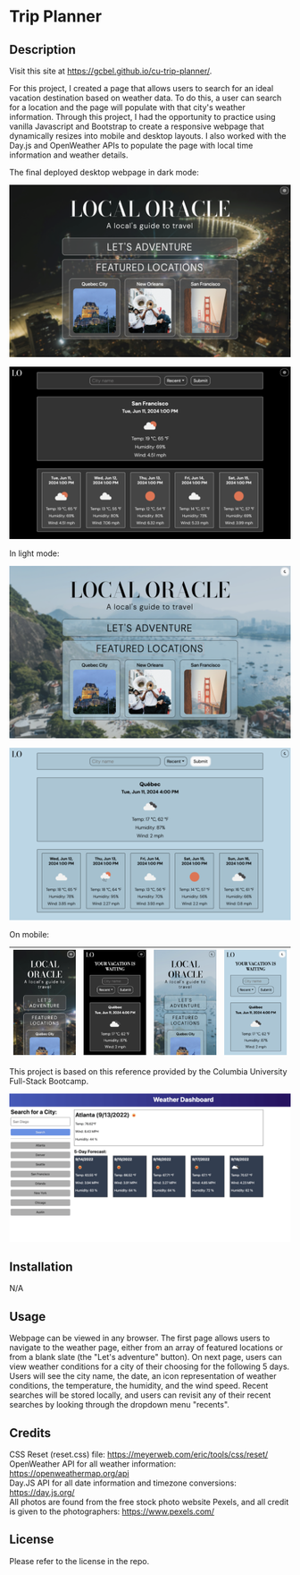 # Trip Planner

## Description

Visit this site at https://gcbel.github.io/cu-trip-planner/.

For this project, I created a page that allows users to search for an ideal vacation destination based on weather data. To do this, a user can search for a location and the page will populate with that city's weather information. Through this project, I had the opportunity to practice using vanilla Javascript and Bootstrap to create a responsive webpage that dynamically resizes into mobile and desktop layouts. I also worked with the Day.js and OpenWeather APIs to populate the page with local time information and weather details.

The final deployed desktop webpage in dark mode:

![Website image](assets/images/dark-main.png)

![Website image](assets/images/dark-weather.png)

In light mode:

![Website image](assets/images/light-main.png)

![Website image](assets/images/light-weather.png)

On mobile:

| ![Mobile](assets/images/mobile-dark.png) | ![Mobile](assets/images/mobile-dark-weather.png) | ![Mobile](assets/images/mobile-light.png) | ![Mobile](assets/images/mobile-light-weather.png) |
|------------------------------------------|-------------------------------------------|------------------------------------------|-------------------------------------------|


This project is based on this reference provided by the Columbia University Full-Stack Bootcamp.

![Reference image](assets/images/reference.png)

## Installation

N/A

## Usage

Webpage can be viewed in any browser. The first page allows users to navigate to the weather page, either from an array of featured locations or from a blank slate (the "Let's adventure" button). On next page, users can view weather conditions for a city of their choosing for the following 5 days. Users will see the city name, the date, an icon representation of weather conditions, the temperature, the humidity, and the wind speed. Recent searches will be stored locally, and users can revisit any of their recent searches by looking through the dropdown menu "recents".

## Credits

CSS Reset (reset.css) file: https://meyerweb.com/eric/tools/css/reset/ <br/>
OpenWeather API for all weather information: https://openweathermap.org/api <br/>
Day.JS API for all date information and timezone conversions: https://day.js.org/ <br/>
All photos are found from the free stock photo website Pexels, and all credit is given to the photographers: https://www.pexels.com/

## License

Please refer to the license in the repo.
